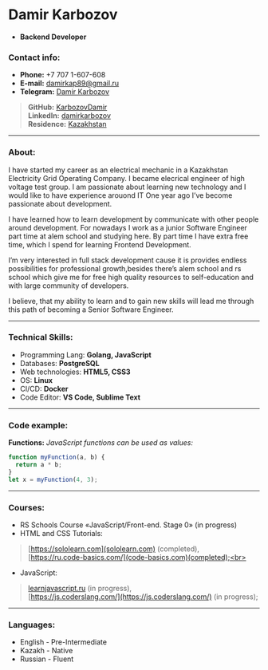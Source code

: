 
# Damir Karbozov
* **Backend Developer**

### Contact info:

* **Phone:** +7 707 1-607-608<br>
* **E-mail:** [damirkap89@gmail.ru](damirkap89@gmail.com)<br>
* **Telegram:** [Damir Karbozov](@damirkap89)<br>
> **GitHub:** [KarbozovDamir](https://github.com/KarbozovDamir)<br>
> **LinkedIn:** [damirkarbozov](https://www.linkedin.com/in/damirkarbozov/)<br>
> **Residence:** [Kazakhstan](Kazakhstan)

---

### About:

I have started my career as an electrical mechanic in a Kazakhstan Electricity Grid Operating Company. I became elecrical engineer of high voltage test group.
I am passionate about learning new technology and I would like to have experience arouond IT
One year ago I’ve become passionate about development.

I have learned how to learn development by communicate with other people around development.
For nowadays I work as a junior Software Engineer part time at alem school and studying here. 
By part time I have extra free time, which I spend for learning Frontend Development.

I’m very interested in full stack development cause it is provides endless possibilities for professional growth,besides there’s alem school and rs school which give me for free high quality resources to self-education and with large community of developers.

I believe, that my ability to learn and to gain new skills will lead me through this path of becoming a Senior Software Engineer.

---

### Technical Skills:

- Programming Lang: **Golang, JavaScript**
- Databases: **PostgreSQL**
- Web technologies: **HTML5, CSS3**
- OS: **Linux**
- CI/CD: **Docker**
- Code Editor:  **VS Code, Sublime Text**

---

### Code example:

**Functions:**
*JavaScript functions can be used as values:*

```javascript
function myFunction(a, b) {
  return a * b;
}
let x = myFunction(4, 3);
```
---

### Courses:

- RS Schools Course «JavaScript/Front-end. Stage 0» (in progress)
- HTML and CSS Tutorials:
> [https://sololearn.com](sololearn.com) (completed),<br>
> [https://ru.code-basics.com/](code-basics.com)(completed);<br>
- JavaScript:
> [learnjavascript.ru](https://learn.javascript.ru/) (in progress),<br>
> [https://js.coderslang.com/](https://js.coderslang.com/) (in progress);

---

### Languages:

- English - Pre-Intermediate
- Kazakh - Native
- Russian - Fluent